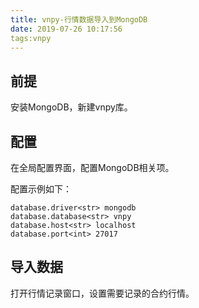 ```yaml
---
title: vnpy-行情数据导入到MongoDB
date: 2019-07-26 10:17:56
tags:vnpy
---
```


## 前提

安装MongoDB，新建vnpy库。

## 配置

在全局配置界面，配置MongoDB相关项。

配置示例如下：

```
database.driver<str> mongodb
database.database<str> vnpy
database.host<str> localhost
database.port<int> 27017
```

## 导入数据

打开行情记录窗口，设置需要记录的合约行情。